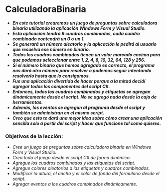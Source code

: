 # CalculadoraBinaria

- **_En este tutorial crearemos un juego de preguntas sobre calculadora binaria utilizando la aplicación Windows Form y Visual Studio._**
- **_Esta aplicación tendrá 9 cuadros combinados, cada cuadro combinado contendrá un 0 o un 1._**
- **_Se generará un número aleatorio y la aplicación le pedirá al usuario que resuelva ese número en binario._**
- **_Todos los cuadros combinados tienen un valor marcado encima para que podamos seleccionar entre 1, 2, 4, 8, 16, 32, 64, 128 y 256._**
- **_Si el número binario que hemos agregado es correcto, el programa nos dará otro número para resolver o podemos seguir intentando resolverlo hasta que lo consigamos._**
- **_Fue una aplicación divertida de hacer porque a la mitad decidí agregar todos los componentes del script C#._**
- **_Entonces, todos los cuadros combinados y etiquetas se agregan dinámicamente desde el script. No se agregó nada desde la caja de herramientas._**
- **_Además, los eventos se agregan al programa desde el script y también se administran en el mismo script._**
- **_Creo que esto te dará una mejor idea sobre cómo crear una aplicación sencilla solo a partir del script y hacer que funcione tal como quieres._**

### Objetivos de la lección: 

- _Cree un juego de preguntas sobre calculadora binaria en Windows Form y Visual Studio._
- _Crea todo el juego desde el script C# de forma dinámica._
- _Agregue los cuadros combinados y las etiquetas del script._
- _Agregue colores aleatorios a las etiquetas y cuadros combinados._
- _Modificar la altura, el ancho y el color de fondo del formulario desde el script._
- _Agregar eventos a los cuadros combinados dinámicamente._
